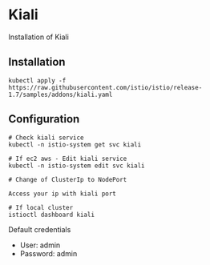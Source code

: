 # Kiali 

Installation of Kiali

## Installation 

```
kubectl apply -f https://raw.githubusercontent.com/istio/istio/release-1.7/samples/addons/kiali.yaml
```

## Configuration

```
# Check kiali service
kubectl -n istio-system get svc kiali

# If ec2 aws - Edit kiali service
kubectl -n istio-system edit svc kiali

# Change of ClusterIp to NodePort

Access your ip with kiali port

# If local cluster
istioctl dashboard kiali
```
Default credentials
- User: admin
- Password: admin 

